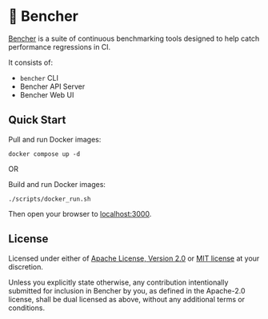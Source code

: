 # 🐰 Bencher

[Bencher](https://bencher.dev) is a suite of continuous benchmarking tools designed to help catch performance regressions in CI.

It consists of:

- `bencher` CLI
- Bencher API Server
- Bencher Web UI

## Quick Start

Pull and run Docker images:

```
docker compose up -d
```

OR

Build and run Docker images:

```
./scripts/docker_run.sh
```

Then open your browser to [localhost:3000](http://localhost:3000).

## License

Licensed under either of <a href="LICENSE-APACHE">Apache License, Version 2.0</a>
or <a href="LICENSE-MIT">MIT license</a> at your discretion.

Unless you explicitly state otherwise, any contribution intentionally submitted
for inclusion in Bencher by you, as defined in the Apache-2.0 license, shall be
dual licensed as above, without any additional terms or conditions.